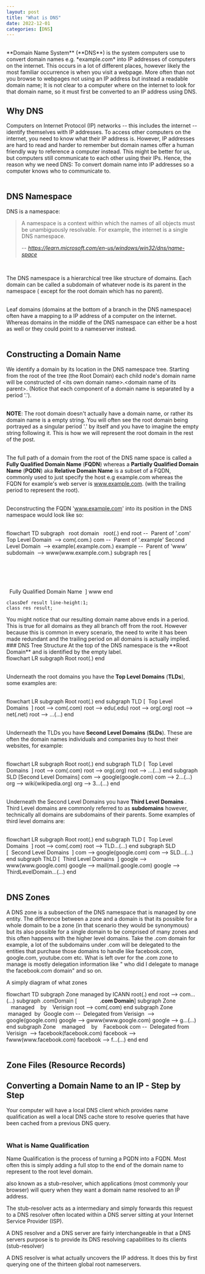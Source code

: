 ```yaml
---
layout: post
title: "What is DNS"
date: 2022-12-01
categories: [DNS]
---
```


<br> 
**Domain Name System** (**DNS**) is the system computers use to convert domain 
names e.g. *example.com* into IP addresses of computers on the internet. This
occurs in a lot of different places, however likely the most familiar occurrence 
is when you visit a webpage. More often than not you browse to webpages not 
using an IP address but instead a readable domain name; It is not clear to a 
computer where on the internet to look for that domain name, so it must first be 
converted to an IP address using DNS.  
<br> 

## Why DNS
Computers on Internet Protocol (IP) networks -- this includes the internet --  
identify themselves with IP addresses. To access other computers on the 
internet, you need to know what their IP address is. However, IP addresses are 
hard to read and harder to remember but domain names offer a human friendly way 
to reference a computer instead. This might be better for us, but computers 
still communicate to each other using their IPs. Hence, the reason why we need 
DNS: To convert domain name into IP addresses so a computer knows who to 
communicate to.   
<br> 

## DNS Namespace 
DNS is a namespace:   
> A namespace is a context within which the names of all objects must be 
unambiguously resolvable. For example, the internet is a single DNS namespace.   
>  
> -- <cite>https://learn.microsoft.com/en-us/windows/win32/dns/name-space</cite>     
<br>   

The DNS namespace is a hierarchical tree like structure of domains. Each domain
can be called a subdomain of whatever node is its parent in the namespace (
except for the root domain which has no parent).     
<br>   

Leaf domains (domains at the bottom of a branch in the DNS namespace) often have 
a mapping to a IP address of a computer on the internet. Whereas domains in the 
middle of the DNS namespace can either be a host as well or they could point to 
a nameserver instead.   
<br>   

## Constructing a Domain Name
We identify a domain by its location in the DNS namespace tree. Starting from 
the root of the tree (the Root Domain) each child node's domain name will be 
constructed of \<its own domain name\>.\<domain name of its parent\>. (Notice 
that each component of a domain name is separated by a period '.').   
<br>   
  
**NOTE**: The root domain doesn't actually have a domain name, or rather its 
domain name is a empty string. You will often see the root domain being 
portrayed as a singular period '.' by itself and you have to imagine the 
empty string following it. This is how we will represent the root domain in the 
rest of the post.    
<br>

The full path of a domain from the root of the DNS name space is called a 
**Fully Qualified Domain Name** (**FQDN**) whereas a **Partially Qualified 
Domain Name** (**PQDN**) aka **Relative Domain Name** is a subset of a 
FQDN, commonly used to just specify the host e.g example.com whereas the FQDN 
for example's web server is www.example.com. (with the trailing period to 
represent the root).  
<br>

Deconstructing the FQDN 'www.example.com' into its position in the DNS namespace
would look like so:      
<br> 
<div class="mermaid"> 
flowchart TD
    subgraph &nbsp&nbsproot domain&nbsp&nbsp
        root(.)
    end
    root -- &nbspParent of '.com' Top Level Domain&nbsp --> com(.com.)
    com -- &nbspParent of '.example' Second Level Domain&nbsp --> example(.example.com.)
    example -- &nbspParent of 'www' subdomain&nbsp --> www(www.example.com.)
    subgraph res [<br><br><br><br><br><br>&nbsp&nbspFully Qualified Domain Name&nbsp&nbsp]
        www
    end

    classDef result line-height:1;
    class res result;
</div>   
You might notice that our resulting domain name above ends in a period. This is 
true for all domains as they all branch off from the root. However because this 
is common in every scenario, the need to write it has been made redundant and 
the trailing period on all domains is actually implied.  
<br> 
### DNS Tree Structure 
At the top of the DNS namespace is the **Root Domain** and is identified by the 
empty label.  
<br> 
<div class="mermaid">
flowchart LR
    subgraph Root
        root(.)
    end
</div>
<br> 

Underneath the root domains you have the **Top Level Domains** (**TLDs**), 
some examples are:    
<br> 

<div class="mermaid"> 
flowchart LR
    subgraph Root
        root(.)
    end
    subgraph TLD [&nbsp&nbspTop Level Domains&nbsp&nbsp]
        root --> com(.com)
        root --> edu(.edu)
        root --> org(.org)
        root --> net(.net)
        root --> ...(...)
    end
</div>   
<br> 

Underneath the TLDs you have **Second Level Domains** (**SLDs**). These are
often the domain names individuals and companies buy to host their websites, for
example:    
<br> 

<div class="mermaid">
flowchart LR
    subgraph Root
        root(.)
    end
    subgraph TLD [&nbsp&nbspTop Level Domains&nbsp&nbsp]
        root --> com(.com)
        root --> org(.org)
        root --> ...(...)
    end
    subgraph SLD [Second Level Domains]
        com --> google(google.com)
        com --> 2...(...)
        org --> wiki(wikipedia.org)
        org --> 3...(...)
    end 
</div>     
<br> 

Underneath the Second Level Domains you have **Third Level Domains** . Third 
Level domains are commonly referred to as **subdomains** however, technically 
all domains are subdomains of their parents. Some examples of third level 
domains are:    
<br> 

<div class="mermaid">
flowchart LR
    subgraph Root
        root(.)
    end
    subgraph TLD [&nbsp&nbspTop Level Domains&nbsp&nbsp]
        root --> com(.com)
        root --> TLD...(...)
    end
    subgraph SLD [&nbsp&nbspSecond Level Domains&nbsp&nbsp]
        com --> google(google.com)
        com --> SLD...(...)
    end 
    subgraph ThLD [&nbsp&nbspThird Level Domains&nbsp&nbsp]
        google --> www(www.google.com)
        google --> mail(mail.google.com)
        google --> ThirdLevelDomain...(...)
    end 
</div>     
<br> 

## DNS Zones
A DNS zone is a subsection of the DNS namespace that is managed by one entity. 
The difference between a zone and a domain is that its possible for a whole 
domain to be a zone (in that scenario they would be synonymous) but its also 
possible for a single domain to be comprised of many zones and this often 
happens with the higher level domains. Take the .com domain for example, a lot 
of the subdomains under .com will be delegated to the entities that purchase 
those domains to handle like facebook.com, google.com, youtube.com etc. What is 
left over for the .com zone to manage is mostly delegation information like "
who did I delegate to manage the facebook.com domain" and so on. 
<br> 

A simply diagram of what zones 

<div class="mermaid">
flowchart TD
    subgraph Zone managed by ICANN
        root(.)
    end
    root --> com...(...)
    subgraph .comDomain [<b>&nbsp&nbsp&nbsp&nbsp&nbsp&nbsp&nbsp&nbsp&nbsp&nbsp&nbsp&nbsp&nbsp&nbsp&nbsp&nbsp&nbsp&nbsp.com Domain</b>]
        subgraph Zone &nbsp&nbsp&nbspmanaged &nbsp&nbsp&nbspby &nbsp&nbsp&nbspVerisign
            root --> com(.com)
        end
        subgraph Zone &nbspmanaged &nbspby &nbspGoogle
            com -- &nbspDelegated from Verisign&nbsp --> google(google.com)
            google --> gwww(www.google.com)
            google --> g...(...)
        end 
        subgraph Zone &nbsp&nbsp&nbspmanaged &nbsp&nbsp&nbspby &nbsp&nbsp&nbspFacebook 
            com -- &nbspDelegated from Verisign&nbsp --> facebook(facebook.com)
            facebook --> fwww(www.facebook.com)
            facebook --> f...(...)
        end 
    end
</div>     
<br> 

## Zone Files (Resource Records)


## Converting a Domain Name to an IP - Step by Step 
Your computer will have a local DNS client which provides name qualification as
well a local DNS cache store to resolve queries that have been cached from a 
previous DNS query.  
<br> 

### What is Name Qualification
Name Qualification is the process of turning a PQDN into a FQDN. Most often this 
is simply adding a full stop to the end of the domain name to represent to the 
root level domain. 

also known as a stub-resolver, which 
applications (most commonly your browser) will query when they want a domain 
name resolved to an IP address. 

The stub-resolver acts as a intermediary and simply forwards this request to a 
DNS resolver often located within a DNS server sitting at your Internet Service 
Provider (ISP). 

A DNS resolver and a DNS server are fairly interchangeable in that a DNS servers 
purpose is to provide its DNS resolving capabilities to its clients 
(stub-resolver)

A DNS resolver is what actually uncovers the IP address. It does this by first 
querying one of the thirteen global root nameservers.  





